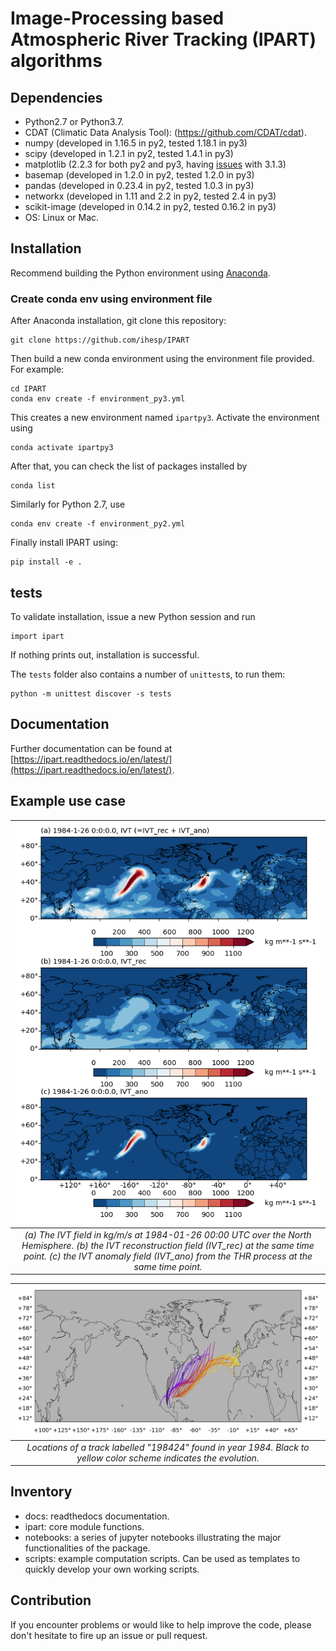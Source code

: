 # Image-Processing based Atmospheric River Tracking (IPART) algorithms

## Dependencies

* Python2.7 or Python3.7.
* CDAT (Climatic Data Analysis Tool): (https://github.com/CDAT/cdat).
* numpy (developed in 1.16.5 in py2, tested 1.18.1 in py3)
* scipy (developed in 1.2.1 in py2, tested 1.4.1 in py3)
* matplotlib (2.2.3 for both py2 and py3, having [issues](https://github.com/matplotlib/matplotlib/issues/12820) with 3.1.3)
* basemap (developed in 1.2.0 in py2, tested 1.2.0 in py3)
* pandas (developed in 0.23.4 in py2, tested 1.0.3 in py3)
* networkx (developed in 1.11 and 2.2 in py2, tested 2.4 in py3)
* scikit-image (developed in 0.14.2 in py2, tested 0.16.2 in py3)
* OS: Linux or Mac.

## Installation

Recommend building the Python environment using [Anaconda](https://www.anaconda.com/distribution/).

### Create conda env using environment file

After Anaconda installation, git clone this repository:

```
git clone https://github.com/ihesp/IPART
```

Then build a new conda environment using the environment file provided. For example:

```
cd IPART
conda env create -f environment_py3.yml
```

This creates a new environment named `ipartpy3`. Activate the environment using

```
conda activate ipartpy3
```

After that, you can check the list of packages installed by

```
conda list
```

Similarly for Python 2.7, use

```
conda env create -f environment_py2.yml
```

Finally install IPART using:

```
pip install -e .
```


## tests

To validate installation, issue a new Python session and run

```
import ipart
```

If nothing prints out, installation is successful.

The `tests` folder also contains a number of `unittest`s, to run them:

```
python -m unittest discover -s tests
```

## Documentation

Further documentation can be found at [https://ipart.readthedocs.io/en/latest/](https://ipart.readthedocs.io/en/latest/).


## Example use case


| ![fig3](joss/fig3.png) |
| :--: |
|*(a) The IVT field in kg/m/s at 1984-01-26 00:00 UTC over the North Hemisphere. (b) the IVT reconstruction field (IVT_rec) at the same time point. (c) the IVT anomaly field (IVT_ano) from the THR process at the same time point.*|

| ![](joss/ar_track_198424.png) |
| :--: |
|*Locations of a track labelled "198424" found in year 1984. Black to yellow color scheme indicates the evolution.*|



## Inventory

* docs: readthedocs documentation.
* ipart: core module functions.
* notebooks: a series of jupyter notebooks illustrating the major functionalities of the package.
* scripts: example computation scripts. Can be used as templates to quickly develop your own working scripts.



## Contribution

If you encounter problems or would like to help improve the code, please don't
hesitate to fire up an issue or pull request.

